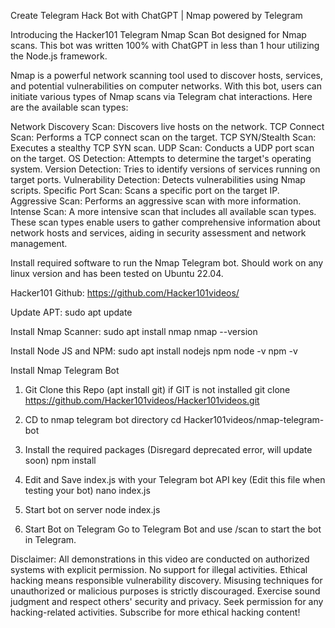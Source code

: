 Create Telegram Hack Bot with ChatGPT | Nmap powered by Telegram

Introducing the Hacker101 Telegram Nmap Scan Bot designed for Nmap scans. This bot was written 100% with ChatGPT in less than 1 hour utilizing the Node.js framework. 

Nmap is a powerful network scanning tool used to discover hosts, services, and potential vulnerabilities on computer networks. With this bot, users can initiate various types of Nmap scans via Telegram chat interactions. Here are the available scan types:

Network Discovery Scan: Discovers live hosts on the network.
TCP Connect Scan: Performs a TCP connect scan on the target.
TCP SYN/Stealth Scan: Executes a stealthy TCP SYN scan.
UDP Scan: Conducts a UDP port scan on the target.
OS Detection: Attempts to determine the target's operating system.
Version Detection: Tries to identify versions of services running on target ports.
Vulnerability Detection: Detects vulnerabilities using Nmap scripts.
Specific Port Scan: Scans a specific port on the target IP.
Aggressive Scan: Performs an aggressive scan with more information.
Intense Scan: A more intensive scan that includes all available scan types.
These scan types enable users to gather comprehensive information about network hosts and services, aiding in security assessment and network management.

Install required software to run the Nmap Telegram bot. Should work on any linux version and has been tested on Ubuntu 22.04.

Hacker101 Github:
https://github.com/Hacker101videos/

Update APT:
sudo apt update

Install Nmap Scanner:
sudo apt install nmap
nmap --version

Install Node JS and NPM:
sudo apt install nodejs npm
node -v
npm -v

Install Nmap Telegram Bot

1. Git Clone this Repo (apt install git) if GIT is not installed
git clone https://github.com/Hacker101videos/Hacker101videos.git

2. CD to nmap telegram bot directory
cd Hacker101videos/nmap-telegram-bot

3. Install the required packages (Disregard deprecated error, will update soon)
npm install

4. Edit and Save index.js with your Telegram bot API key (Edit this file when testing your bot)
nano index.js

5. Start bot on server
node index.js

6. Start Bot on Telegram
Go to Telegram Bot and use /scan to start the bot in Telegram.

Disclaimer: All demonstrations in this video are conducted on authorized systems with explicit permission. No support for illegal activities. Ethical hacking means responsible vulnerability discovery. Misusing techniques for unauthorized or malicious purposes is strictly discouraged. Exercise sound judgment and respect others' security and privacy. Seek permission for any hacking-related activities. Subscribe for more ethical hacking content! 
